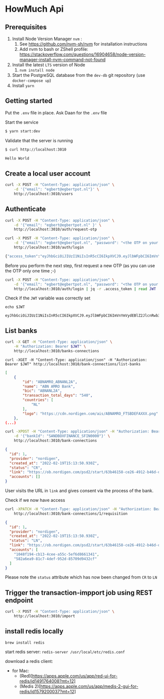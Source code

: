 # HowMuch Api

## Prerequisites

1. Install Node Version Manager `nvm` : 
    1. See https://github.com/nvm-sh/nvm for installation instructions
    2. Add nvm to bash or ZShell profile: https://stackoverflow.com/questions/16904658/node-version-manager-install-nvm-command-not-found
2. Install the latest `LTS` version of Node 
    1. `nvm install node`
3. Start the PostgreSQL database from the `dev-db` git repository (use `docker-compose up`)
4. Install `yarn`

## Getting started

Put the `.env` file in place. Ask Daan for the `.env` file

Start the service

```sh
$ yarn start:dev
```

Validate that the server is running

```sh
$ curl http://localhost:3010

Hello World
```

## Create a local user account

```sh
curl -X POST -H "Content-Type: application/json" \
    -d '{"email": "egbert@egbertpot.nl"}' \
    http://localhost:3010/users
```

## Authenticate

```sh
curl -X POST -H "Content-Type: application/json" \
    -d '{"email": "egbert@egbertpot.nl" }' \
    http://localhost:3010/auth/request-otp
```

```sh
curl -X POST -H "Content-Type: application/json" \
    -d '{"email": "egbert@egbertpot.nl", "password": "<the OTP on your commandline>"}' \
    http://localhost:3010/auth/login

{"access_token":"eyJhbGciOiJIUzI1NiIsInR5cCI6IkpXVCJ9.eyJlbWFpbCI6ImVnYmVydEBlZ2JlcnRwb3QubmwiLCJzdWIiOjEsImlhdCI6MTY0NTI4NTQ0OSwiZXhwIjoxNjQ1MjkxNDQ5fQ.GprmLY2m9eNzdqZ1O6rqsFF6hFEzQeRUMgrbmws_Wio"}
```

Before you perform the next step, first request a new OTP (as you can use the OTP only one time ;-)

```sh
curl -X POST -H "Content-Type: application/json" \
    -d '{"email": "egbert@egbertpot.nl", "password": "<the OTP on your commandline>"}' \
    http://localhost:3010/auth/login | jq -r .access_token | read JWT
```

Check if the `JWT` variable was correctly set

```
echo $JWT

eyJhbGciOiJIUzI1NiIsInR5cCI6IkpXVCJ9.eyJlbWFpbCI6ImVnYmVydEBlZ2JlcnRwb3QubmwiLCJzdWIiOjEsImlhdCI6MTY0NTI4NTQ0OSwiZXhwIjoxNjQ1MjkxNDQ5fQ.GprmLY2m9eNzdqZ1O6rqsFF6hFEzQeRUMgrbmws_Wio
```

## List banks

<!--- this next command doesn't work for PB. Gets {"statusCode":404,"message":"Cannot GET /banks-connections","error":"Not Found --->

```sh
curl -X GET -H "Content-Type: application/json" \
    -H "Authorization: Bearer $JWT" \
    http://localhost:3010/banks-connections
```

```
curl -XGET -H "Content-Type: application/json" -H "Authorization: Bearer $JWT" http://localhost:3010/bank-connections/list-banks
```

```json
[
    {
        "id": "ABNAMRO_ABNANL2A",
        "name": "ABN AMRO Bank",
        "bic": "ABNANL2A",
        "transaction_total_days": "540",
        "countries": [
            "NL"
        ],
        "logo": "https://cdn.nordigen.com/ais/ABNAMRO_FTSBDEFAXXX.png"
    },
(...)
```

```sh
curl -XPOST -H "Content-Type: application/json" -H "Authorization: Bearer $JWT" \
    -d '{"bankId": "SANDBOXFINANCE_SFIN0000"}' \
    http://localhost:3010/bank-connections
```

```json
{
  "id": 1,
  "provider": "nordigen",
  "created_at": "2022-02-19T15:13:50.930Z",
  "status": "CR",
  "link": "https://ob.nordigen.com/psd2/start/63b46158-ce26-4912-b46d-da6c41de7e09/SANDBOXFINANCE_SFIN0000",
  "accounts": []
}
```

User visits the URL in `link` and gives consent via the process of the bank.

Check if we now have access

```sh
curl -XPATCH -H "Content-Type: application/json" -H "Authorization: Bearer $JWT" \
    http://localhost:3010/bank-connections/1/requisition
```

```json
{
  "id": 1,
  "provider": "nordigen",
  "created_at": "2022-02-19T15:13:50.930Z",
  "status": "LN",
  "link": "https://ob.nordigen.com/psd2/start/63b46158-ce26-4912-b46d-da6c41de7e09/SANDBOXFINANCE_SFIN0000",
  "accounts": [
    "1048f194-cb13-4cee-a55c-5ef6d8661341",
    "582a6ea9-81c7-4def-952d-85709d9432cf"
  ]
}
```

Please note the `status` attribute which has now been changed from `CR` to `LN`

## Trigger the transaction-impport job using REST endpoint

```sh
curl -X POST -H "Content-Type: application/json" \
    http://localhost:3010/import
```

## install redis locally

`brew install redis` 

start redis server: `redis-server /usr/local/etc/redis.conf` 

download a redis client:
- for Mac: 
    - (Red)[https://apps.apple.com/us/app/red-ui-for-redis/id1491764008?mt=12]
    - (Medis 2)[https://apps.apple.com/us/app/medis-2-gui-for-redis/id1579200037?mt=12]




